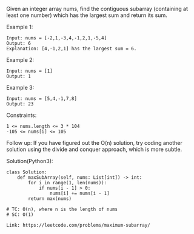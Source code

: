 Given an integer array nums, find the contiguous subarray (containing at least one number) which has the largest sum and return its sum.

Example 1:
```
Input: nums = [-2,1,-3,4,-1,2,1,-5,4]
Output: 6
Explanation: [4,-1,2,1] has the largest sum = 6.
```
Example 2:
```
Input: nums = [1]
Output: 1
```
Example 3:
```
Input: nums = [5,4,-1,7,8]
Output: 23
``` 
Constraints:
```
1 <= nums.length <= 3 * 104
-105 <= nums[i] <= 105
```
Follow up: If you have figured out the O(n) solution, try coding another solution using the divide and conquer approach, which is more subtle.

Solution(Python3):
```
class Solution:
    def maxSubArray(self, nums: List[int]) -> int:
        for i in range(1, len(nums)):
            if nums[i - 1] > 0:
                nums[i] += nums[i - 1]
        return max(nums)

# TC: O(n), where n is the length of nums
# SC: O(1)
```
```
Link: https://leetcode.com/problems/maximum-subarray/
```
